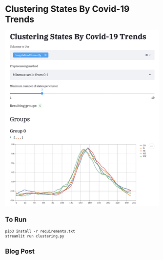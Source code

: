 # Clustering States By Covid-19 Trends

![screenshot.png](screenshot.png)

## To Run
````
pip3 install -r requirements.txt
streamlit run clustering.py
````

## Blog Post


